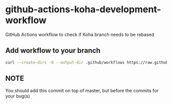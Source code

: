 # github-actions-koha-development-workflow
GitHub Actions workflow to check if Koha branch needs to be rebased

## Add workflow to your branch
```bash
curl --create-dirs -O --output-dir .github/workflows https://raw.githubusercontent.com/bywatersolutions/github-actions-koha-development-workflow/main/devel.yml && git add .github/workflows && git commit -m 'GitHub Actions - Add workflow for Koha development"
```

## NOTE
You should add this commit on top of master, but before the commits for your bug(s)
